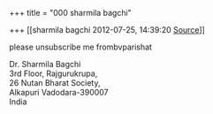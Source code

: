 +++
title = "000 sharmila bagchi"

+++
[[sharmila bagchi	2012-07-25, 14:39:20 [Source](https://groups.google.com/g/bvparishat/c/Mz39XSuVM4I)]]



please unsubscribe me frombvparishat



Dr. Sharmila Bagchi  
3rd Floor, Rajgurukrupa,  
26 Nutan Bharat Society,  
Alkapuri Vadodara-390007  
India


